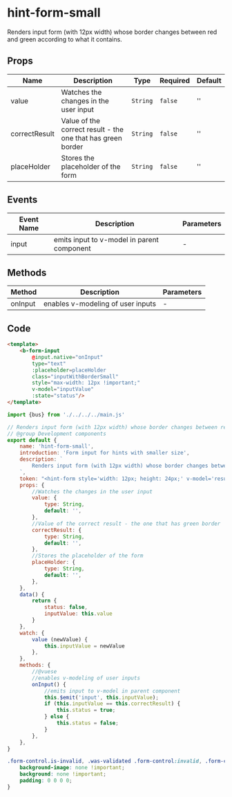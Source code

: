 # hint-form-small

Renders input form (with 12px width) whose border changes between red and green according to what it contains.

## Props

<!-- @vuese:hint-form-small:props:start -->
|Name|Description|Type|Required|Default|
|---|---|---|---|---|
|value|Watches the changes in the user input|`String`|`false`|''|
|correctResult|Value of the correct result - the one that has green border|`String`|`false`|''|
|placeHolder|Stores the placeholder of the form|`String`|`false`|''|

<!-- @vuese:hint-form-small:props:end -->


## Events

<!-- @vuese:hint-form-small:events:start -->
|Event Name|Description|Parameters|
|---|---|---|
|input|emits input to v-model in parent component|-|

<!-- @vuese:hint-form-small:events:end -->


## Methods

<!-- @vuese:hint-form-small:methods:start -->
|Method|Description|Parameters|
|---|---|---|
|onInput|enables v-modeling of user inputs|-|

<!-- @vuese:hint-form-small:methods:end -->


## Code

```html
<template>
	<b-form-input
		@input.native="onInput"
		type="text"
		:placeholder=placeHolder
        class="inputWithBorderSmall"
        style="max-width: 12px !important;"
        v-model="inputValue"
        :state="status"/>    
</template>
```

```js
import {bus} from './../../../main.js'

// Renders input form (with 12px width) whose border changes between red and green according to what it contains.
// @group Development components
export default {
	name: 'hint-form-small',
	introduction: 'Form input for hints with smaller size',
	description: `
		Renders input form (with 12px width) whose border changes between red and green according to what it contains.
	`,
	token: "<hint-form style='width: 12px; height: 24px;' v-model='resultsOfUnitInputs[index]' :correctResult='correct'/>",
	props: {
		//Watches the changes in the user input
		value: {
			type: String,
			default: '',
		},
		//Value of the correct result - the one that has green border
		correctResult: {
			type: String,
			default: '',
		},
		//Stores the placeholder of the form
		placeHolder: {
			type: String,
			default: '',
		},
	},
	data() {
		return {
			status: false,
			inputValue: this.value
		}
	},
	watch: {
		value (newValue) {
			this.inputValue = newValue
		},
	},
	methods: {
		//@vuese
		//enables v-modeling of user inputs
		onInput() {
			//emits input to v-model in parent component
			this.$emit('input', this.inputValue);			
			if (this.inputValue == this.correctResult) {
				this.status = true;
			} else {
				this.status = false;
			}				
		},			
	},
}
```

```css
.form-control.is-invalid, .was-validated .form-control:invalid, .form-control.is-valid, .was-validated .form-control:valid {
	background-image: none !important;
	background: none !important;	
	padding: 0 0 0 0;	
}
```
